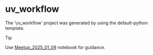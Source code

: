 # uv_workflow

The 'uv_workflow' project was generated by using the default-python template.

> [!TIP]
>
> Use [Meetup_2025_01_09](../../meetups/Meetup_2025_01_09.sql) notebook for guidance.
